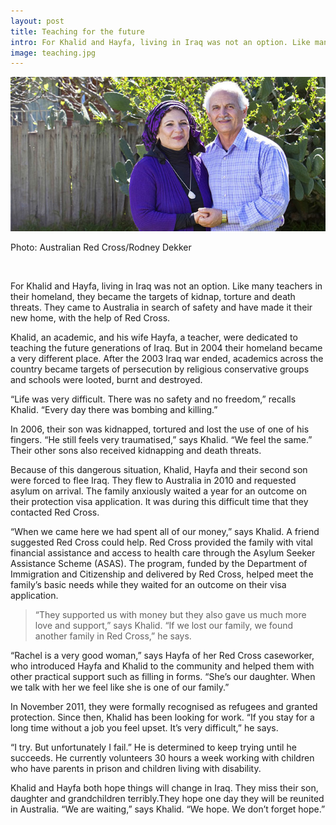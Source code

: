 ```yaml
---
layout: post
title: Teaching for the future 
intro: For Khalid and Hayfa, living in Iraq was not an option. Like many teachers in their homeland, they became the targets of kidnap, torture and death threats. They came to Australia in search of safety and have made it their new home, with the help of Red Cross.
image: teaching.jpg
---
```


<div class='imagebox full'>
	<img src='assets/content/teaching.jpg'>
	<p class='fig'>Photo: Australian Red Cross/Rodney Dekker</p>
</div>
<br>

For Khalid and Hayfa, living in Iraq was not an option. Like many teachers in their homeland, they became the targets of kidnap, torture and death threats. They came to Australia in search of safety and have made it their new home, with the help of Red Cross.

Khalid, an academic, and his wife Hayfa, a teacher, were dedicated to teaching the future generations of Iraq. But in 2004 their homeland became a very different place. After the 2003 Iraq war ended, academics across the country became targets of persecution by religious conservative groups and schools were looted, burnt and destroyed.

“Life was very difficult. There was no safety and no freedom,” recalls Khalid. “Every day there was bombing and killing.”

In 2006, their son was kidnapped, tortured and lost the use of one of his fingers. “He still feels very traumatised,” says Khalid. “We feel the same.” Their other sons also received kidnapping and death threats.

Because of this dangerous situation, Khalid, Hayfa and their second son were forced to flee Iraq. They flew
to Australia in 2010 and requested asylum on arrival. The family anxiously waited a year for an outcome on their protection visa application. It was during this difficult time that they contacted Red Cross.

“When we came here we had spent all of our money,” says Khalid. A friend suggested Red Cross could help. Red Cross provided the family with vital financial assistance and access to health care through the Asylum Seeker Assistance Scheme (ASAS). The program, funded by the Department of Immigration and Citizenship and delivered by Red Cross, helped meet the family’s basic needs while they waited for an outcome on their visa application.

<blockquote>
“They supported us with money but they also gave us much more love and support,” says Khalid. “If we lost our family, we found another family in Red Cross,” he says.
</blockquote>

“Rachel is a very good woman,” says Hayfa of her Red Cross caseworker, who introduced Hayfa and Khalid
to the community and helped them with other practical support such as filling in forms. “She’s our daughter. When we talk with her we feel like she is one of our family.”

In November 2011, they were formally recognised as refugees and granted protection. Since then, Khalid has been looking for work. “If you stay for a long time without a job you feel upset. It’s very difficult,” he says.

“I try. But unfortunately I fail.” He is determined to keep trying until he succeeds. He currently volunteers 30 hours a week working with children who have parents in prison and children living with disability.

Khalid and Hayfa both hope things will change in Iraq. They miss their son, daughter and grandchildren terribly.They hope one day they will be reunited in Australia. “We are waiting,” says Khalid. “We hope. We don’t forget hope.”
